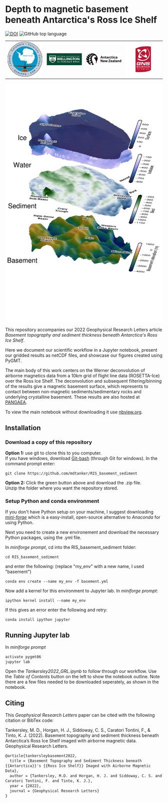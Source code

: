 # Depth to magnetic basement beneath Antarctica's Ross Ice Shelf  

[![DOI](https://zenodo.org/badge/DOI/10.5281/zenodo.6363912.svg)](https://doi.org/10.5281/zenodo.6363912)  ![GitHub top language](https://img.shields.io/github/languages/top/mdtanker/RIS_basement_sediment)  

<!-- <p align="center">
    <img src="https://github.com/mdtanker/RIS_basement_sediment/blob/main/ROSETTA.png" width=20%/>
    <img src="https://github.com/mdtanker/RIS_basement_sediment/blob/main/VUW.png" width=20%/>
    <img src="https://github.com/mdtanker/RIS_basement_sediment/blob/main/ANZ.png" width=20%/>
    <img src="https://github.com/mdtanker/RIS_basement_sediment/blob/main/GNS.png" width=20%/>
</p> -->

|   |   |   |   |
|:--:|---|---|:--:|
| <img width="200" src="https://github.com/mdtanker/RIS_basement_sediment/blob/main/ROSETTA.png"> | <img width="200" src="https://github.com/mdtanker/RIS_basement_sediment/blob/main/VUW.png"> | <img width="200" src="https://github.com/mdtanker/RIS_basement_sediment/blob/main/ANZ.png"> | <img width="200" src="https://github.com/mdtanker/RIS_basement_sediment/blob/main/GNS.png"> |





<p align="center">
    <img src="https://github.com/mdtanker/RIS_basement_sediment/blob/main/Figures/outputs/cover_fig.png" width="600">
</p> 

This repository accompanies our 2022 Geophysical Research Letters article *Basement topography and sediment thickness beneath Antarctica's Ross Ice Shelf*.

Here we document our scientific workflow in a Jupyter notebook, present our gridded results as netCDF files, and showcase our figures created using PyGMT.

The main body of this work centers on the Werner deconvolution of airborne magnetics data from a 10km grid of flight line data (ROSETTA-Ice) over the Ross Ice Shelf. The deconvolution and subsequent filtering/binning of the results give a magnetic basement surface, which represents to contact between non-magnetic sediments/sedimentary rocks and underlying crystalline basement. These results are also hosted at [PANGAEA](https://doi.pangaea.de/10.1594/PANGAEA.941238).

To view the main notebook without downloading it use [nbview.org](https://nbviewer.org/github/mdtanker/RIS_basement_sediment/blob/main/Tankersley2022_GRL.ipynb).

<!---[Basement Depths for Ross Ice Shelf](https://github.com/[username]/[reponame]/blob/[branch]/image.jpg?raw=true)--->

## Installation

### Download a copy of this repository
**Option 1:** use git to clone this to you computer.  
If you have windows, download [Git-bash](https://gitforwindows.org/) (through Git for windows). In the command prompt enter:

    git clone https://github.com/mdtanker/RIS_basement_sediment
  
**Option 2:** Click the green button above and download the .zip file.    
Unzip the folder where you want the repository stored.

### Setup Python and conda environment
If you don't have Python setup on your machine, I suggest downloading [*mini-forge*](https://github.com/conda-forge/miniforge) which is a easy-install, open-source alternative to *Anaconda* for using Python.

Next you need to create a new environement and download the necessary Python packages, using the .yml file.   

In *miniforge prompt*, cd into the RIS_basement_sediment folder:  

    cd RIS_basement_sediment
    
and enter the following: (replace "my_env" with a new name, I used "basement")

    conda env create --name my_env -f basement.yml

Now add a kernel for this environment to Jupyter lab. In *miniforge prompt*:

    ipython kernel install --name my_env

If this gives an error enter the following and retry:
	
	conda install ipython jupyter 
  
## Running Jupyter lab
In *miniforge prompt* 

    activate pygmt06
    jupyter lab
    
Open the *Tankersley2022_GRL.ipynb* to follow through our workflow. Use the *Table of Contents* button on the left to show the notebook outline. Note there are a few files needed to be downloaded seperately, as shown in the notebook.

## Citing
This *Geophysical Research Letters* paper can be cited with the following citation or BibTex code:

Tankersley, M. D., Horgan, H. J., Siddoway, C. S., Caratori Tontini, F., & Tinto, K. J. (2022). Basement topography and sediment thickness beneath Antarctica’s Ross Ice Shelf imaged with airborne magnetic data. Geophysical Research Letters.

    @article{tankersleybasement2022,
      title = {Basement Topography and Sediment Thickness beneath {{Antarctica}}'s {{Ross Ice Shelf}} Imaged with Airborne Magnetic Data},
      author = {Tankersley, M.D. and Horgan, H. J. and Siddoway, C. S. and Caratori Tontini, F. and Tinto, K. J.},
      year = {2022},
      journal = {Geophysical Research Letters}
    }
